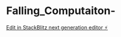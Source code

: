 # Falling_Computaiton-

[Edit in StackBlitz next generation editor ⚡️](https://stackblitz.com/~/github.com/Reben80/Falling_Computaiton-)
